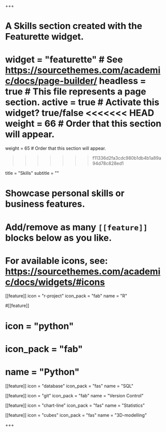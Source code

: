 +++
# A Skills section created with the Featurette widget.
widget = "featurette"  # See https://sourcethemes.com/academic/docs/page-builder/
headless = true  # This file represents a page section.
active = true  # Activate this widget? true/false
<<<<<<< HEAD
weight = 66  # Order that this section will appear.
=======
weight = 65  # Order that this section will appear.
>>>>>>> f11336d2fa3cdc980b1db4b1a89a94d78c828ed1

title = "Skills"
subtitle = ""

# Showcase personal skills or business features.
#
# Add/remove as many `[[feature]]` blocks below as you like.
#
# For available icons, see: https://sourcethemes.com/academic/docs/widgets/#icons

[[feature]]
  icon = "r-project"
  icon_pack = "fab"
  name = "R"

#[[feature]]
#  icon = "python"
#  icon_pack = "fab"
#  name = "Python"

[[feature]]
  icon = "database"
  icon_pack = "fas"
  name = "SQL"

[[feature]]
  icon = "git"
  icon_pack = "fab"
  name = "Version Control"

[[feature]]
  icon = "chart-line"
  icon_pack = "fas"
  name = "Statistics"

[[feature]]
  icon = "cubes"
  icon_pack = "fas"
  name = "3D-modelling"

+++
